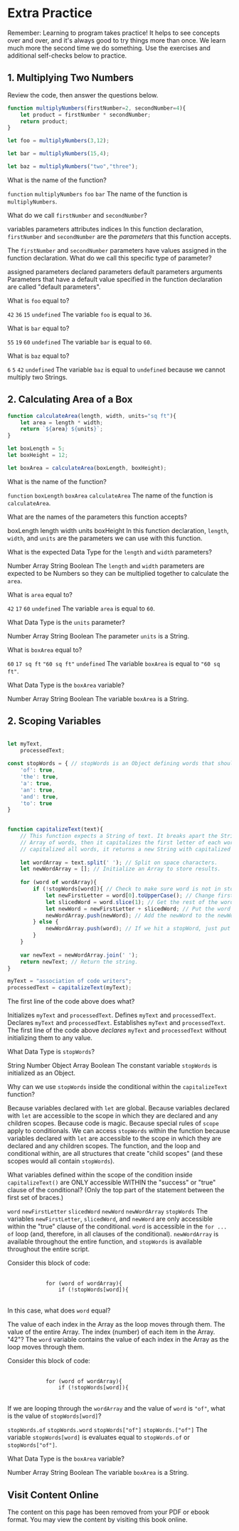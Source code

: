 # Extra Practice

Remember: Learning to program takes practice! It helps to see concepts over and over, and it's always good to try things more than once. We learn much more the second time we do something. Use the exercises and additional self-checks below to practice.


## 1. Multiplying Two Numbers
Review the code, then answer the questions below.

```js
function multiplyNumbers(firstNumber=2, secondNumber=4){
    let product = firstNumber * secondNumber;
    return product;
}

let foo = multiplyNumbers(3,12);

let bar = multiplyNumbers(15,4);

let baz = multiplyNumbers("two","three");

```
<quiz name="">
    <question>
        <p>What is the name of the function?</p>
        <answer><code>function</code></answer>
        <answer correct><code>multiplyNumbers</code></answer>
        <answer><code>foo</code></answer>
        <answer><code>bar</code></answer>
        <explanation>The name of the function is <code>multiplyNumbers</code>.</explanation>
    </question>
    <question>
        <p>What do we call <code>firstNumber</code> and <code>secondNumber</code>?</p>
        <answer>variables</answer>
        <answer correct>parameters</answer>
        <answer>attributes</answer>
        <answer>indices</answer>
        <explanation>In this function declaration, <code>firstNumber</code> and <code>secondNumber</code> are the <i>parameters</i> that this function accepts.</explanation>
    </question>
    <question>
        <p>The <code>firstNumber</code> and <code>secondNumber</code> parameters have values assigned in the function declaration. What do we call this specific type of parameter?</p>
        <answer>assigned parameters</answer>
        <answer>declared parameters</answer>
        <answer correct>default parameters</answer>
        <answer>arguments</answer>
        <explanation>Parameters that have a default value specified in the function declaration are called "default parameters".</explanation>
    </question>
    <question>
        <p>What is <code>foo</code> equal to?</p>
        <answer><code>42</code></answer>
        <answer correct><code>36</code></answer>
        <answer><code>15</code></answer>
        <answer><code>undefined</code></answer>
        <explanation>The variable <code>foo</code> is equal to <code>36</code>.</explanation>
    </question>
    <question>
        <p>What is <code>bar</code> equal to?</p>
        <answer><code>55</code></answer>
        <answer><code>19</code></answer>
        <answer correct><code>60</code></answer>
        <answer><code>undefined</code></answer>
        <explanation>The variable <code>bar</code> is equal to <code>60</code>.</explanation>
    </question>
    <question>
        <p>What is <code>baz</code> equal to?</p>
        <answer><code>6</code></answer>
        <answer><code>5</code></answer>
        <answer><code>42</code></answer>
        <answer correct><code>undefined</code></answer>
        <explanation>The variable <code>baz</code> is equal to <code>undefined</code> because we cannot multiply two Strings.</explanation>
    </question>

</quiz>

## 2. Calculating Area of a Box
```js
function calculateArea(length, width, units="sq ft"){
    let area = length * width;
    return `${area} ${units}`;
}

let boxLength = 5;
let boxHeight = 12;

let boxArea = calculateArea(boxLength, boxHeight);

```
<quiz name="">
    <question>
        <p>What is the name of the function?</p>
        <answer><code>function</code></answer>
        <answer><code>boxLength</code></answer>
        <answer><code>boxArea</code></answer>
        <answer correct><code>calculateArea</code></answer>
        <explanation>The name of the function is <code>calculateArea</code>.</explanation>
    </question>
    <question multiple>
        <p>What are the names of the parameters this function accepts?</p>
        <answer>boxLength</answer>
        <answer correct>length</answer>
        <answer correct>width</answer>
        <answer correct>units</answer>
        <answer>boxHeight</answer>
        <explanation>In this function declaration, <code>length</code>, <code>width</code>, and <code>units</code> are the parameters we can use with this function.</explanation>
    </question>
    <question>
        <p>What is the expected Data Type for the <code>length</code> and <code>width</code> parameters?</p>
        <answer correct>Number</answer>
        <answer>Array</answer>
        <answer>String</answer>
        <answer>Boolean</answer>
        <explanation>The <code>length</code> and <code>width</code> parameters are expected to be Numbers so they can be multiplied together to calculate the <code>area</code>.</explanation>
    </question>
    <question>
        <p>What is <code>area</code> equal to?</p>
        <answer><code>42</code></answer>
        <answer><code>17</code></answer>
        <answer correct><code>60</code></answer>
        <answer><code>undefined</code></answer>
        <explanation>The variable <code>area</code> is equal to <code>60</code>.</explanation>
    </question>
    <question>
        <p>What Data Type is the <code>units</code> parameter?</p>
        <answer>Number</answer>
        <answer>Array</answer>
        <answer correct>String</answer>
        <answer>Boolean</answer>
        <explanation>The parameter <code>units</code> is a String.</explanation>
    </question>
    <question>
        <p>What is <code>boxArea</code> equal to?</p>
        <answer><code>60</code></answer>
        <answer><code>17 sq ft</code></answer>
        <answer correct><code>"60 sq ft"</code></answer>
        <answer><code>undefined</code></answer>
        <explanation>The variable <code>boxArea</code> is equal to <code>"60 sq ft"</code>.</explanation>
    </question>
    <question>
        <p>What Data Type is the <code>boxArea</code> variable?</p>
        <answer>Number</answer>
        <answer>Array</answer>
        <answer correct>String</answer>
        <answer>Boolean</answer>
        <explanation>The variable <code>boxArea</code> is a String.</explanation>
    </question>

</quiz>

## 2. Scoping Variables
```js

let myText,
    processedText;
    
const stopWords = { // stopWords is an Object defining words that should not be capitalized.
    'of': true,
    'the': true,
    'a': true,
    'an': true,
    'and': true,
    'to': true
}
    

function capitalizeText(text){
    // This function expects a String of text. It breaks apart the String into an 
    // Array of words, then it capitalizes the first letter of each word. Once it has
    // capitalized all words, it returns a new String with capitalized text.
    
    let wordArray = text.split(' '); // Split on space characters.
    let newWordArray = []; // Initialize an Array to store results.
    
    for (word of wordArray){
        if (!stopWords[word]){ // Check to make sure word is not in stopwords list.
            let newFirstLetter = word[0].toUpperCase(); // Change first letter in `word` to uppercase.
            let slicedWord = word.slice(1); // Get the rest of the word after the first letter.
            let newWord = newFirstLetter + slicedWord; // Put the word back together.
            newWordArray.push(newWord); // Add the newWord to the newWordArray of capitalized words.
        } else {
            newWordArray.push(word); // If we hit a stopWord, just put that word back in the list without altering.
        }
    }
    
    var newText = newWordArray.join(' ');
    return newText; // Return the string.
}

myText = "association of code writers";
processedText = capitalizeText(myText);
```
<quiz name="">
    <question>
        <p>The first line of the code above does what?</p>
        <answer>Initializes <code>myText</code> and <code>processedText</code>.</answer>
        <answer>Defines <code>myText</code> and <code>processedText</code>.</answer>
        <answer correct>Declares <code>myText</code> and <code>processedText</code>.</answer>
        <answer>Establishes <code>myText</code> and <code>processedText</code>.</answer>
        <explanation>The first line of the code above <i>declares</i> <code>myText</code> and <code>processedText</code> without initializing them to any value.</explanation>
    </question>
    <question>
        <p>What Data Type is <code>stopWords</code>?</p>
        <answer>String</answer>
        <answer>Number</answer>
        <answer correct>Object</answer>
        <answer>Array</answer>
        <answer>Boolean</answer>
        <explanation>The constant variable <code>stopWords</code> is initialized as an Object.</explanation>
    </question>
    <question>
        <p>Why can we use <code>stopWords</code> inside the conditional within the <code>capitalizeText</code> function?</p>
        <answer>Because variables declared with <code>let</code> are global.</answer>
        <answer correct>Because variables declared with <code>let</code> are accessible to the scope in which they are declared and any children scopes.</answer>
        <answer>Because code is magic.</answer>
        <answer>Because special rules of <code>scope</code> apply to conditionals.</answer>
        <explanation>We can access <code>stopWords</code> within the function because variables declared with <code>let</code> are accessible to the scope in which they are declared and any children scopes. The function, and the loop and conditional within, are all structures that create "child scopes" (and these scopes would all contain <code>stopWords</code>).</explanation>
    </question>
    <question multiple>
        <p>What variables defined within the scope of the condition inside <code>capitalizeText()</code> are ONLY accessible WITHIN the "success" or "true" clause of the conditional? (Only the top part of the statement between the first set of braces.)</p>
        <answer><code>word</code></answer>
        <answer correct><code>newFirstLetter</code></answer>
        <answer correct><code>slicedWord</code></answer>
        <answer correct><code>newWord</code></answer>
        <answer><code>newWordArray</code></answer>
        <answer><code>stopWords</code></answer>
        <explanation>The variables <code>newFirstLetter</code>, <code>slicedWord</code>, and <code>newWord</code> are only accessible within the "true" clause of the conditional. <code>word</code> is accessible in the <code>for ... of</code> loop (and, therefore, in all clauses of the conditional). <code>newWordArray</code> is available throughout the entire function, and <code>stopWords</code> is available throughout the entire script.</explanation>
    </question>
    <question>
        <p>Consider this block of code:<br><br>
            <code>
            for (word of wordArray){
                if (!stopWords[word]){
            </code>
            <br><br>
            In this case, what does <code>word</code> equal?
        </p>
        <answer correct>The value of each index in the Array as the loop moves through them.</answer>
        <answer>The value of the entire Array.</answer>
        <answer>The index (number) of each item in the Array.</answer>
        <answer>"42"?</answer>
        <explanation>The <code>word</code> variable contains the value of each index in the Array as the loop moves through them.</explanation>
    </question>
    <question multiple>
        <p>
            Consider this block of code:<br><br>
            <code>
            for (word of wordArray){
                if (!stopWords[word]){
            </code>
            <br><br>
            If we are looping through the <code>wordArray</code> and the value of <code>word</code> is <code>"of"</code>,
            what is the value of <code>stopWords[word]</code>?
        </p>
        <answer correct><code>stopWords.of</code></answer>
        <answer><code>stopWords.word</code></answer>
        <answer correct><code>stopWords["of"]</code></answer>
        <answer><code>stopWords.["of"]</code></answer>
        <explanation>The variable <code>stopWords[word]</code> is evaluates equal to <code>stopWords.of</code> or <code>stopWords["of"]</code>.</explanation>
    </question>
    <question>
        <p>What Data Type is the <code>boxArea</code> variable?</p>
        <answer>Number</answer>
        <answer>Array</answer>
        <answer correct>String</answer>
        <answer>Boolean</answer>
        <explanation>The variable <code>boxArea</code> is a String.</explanation>
    </question>

</quiz>





<div class="no-quiz">
     <h2>Visit Content Online</h2>
     <p> 
         The content on this page has been removed from your PDF 
         or ebook format. You may view the content by visiting
         this book online.
     </p>
</div>
